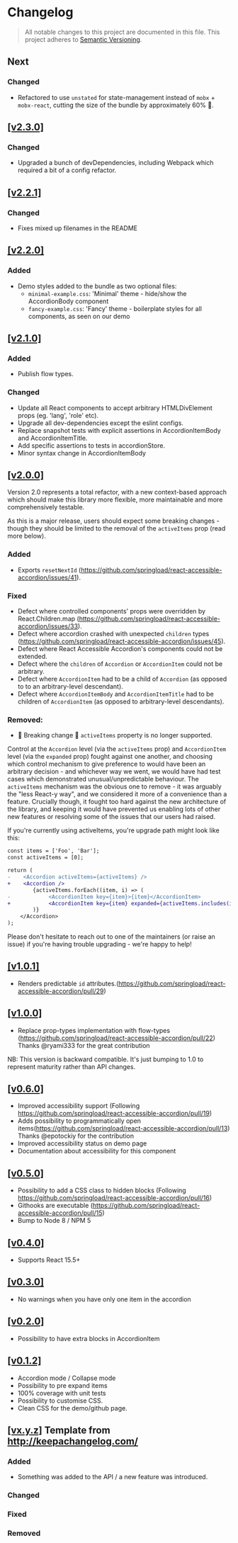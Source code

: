 # Changelog

> All notable changes to this project are documented in this file.
> This project adheres to [Semantic Versioning](http://semver.org/spec/v2.0.0.html).

## Next

### Changed

*   Refactored to use `unstated` for state-management instead of `mobx` + `mobx-react`, cutting the
    size of the bundle by approximately 60% 🎉.

## [[v2.3.0]](https://github.com/springload/react-accessible-accordion/releases/tag/v2.3.0)

### Changed

*   Upgraded a bunch of devDependencies, including Webpack which required a bit of a config refactor.

## [[v2.2.1]](https://github.com/springload/react-accessible-accordion/releases/tag/v2.2.1)

### Changed

*   Fixes mixed up filenames in the README

## [[v2.2.0]](https://github.com/springload/react-accessible-accordion/releases/tag/v2.2.0)

### Added

*   Demo styles added to the bundle as two optional files:
    *   `minimal-example.css`: 'Minimal' theme - hide/show the AccordionBody component
    *   `fancy-example.css`: 'Fancy' theme - boilerplate styles for all components, as seen on our demo

## [[v2.1.0]](https://github.com/springload/react-accessible-accordion/releases/tag/v2.1.0)

### Added

*   Publish flow types.

### Changed

*   Update all React components to accept arbitrary HTMLDivElement props (eg. 'lang', 'role' etc).
*   Upgrade all dev-dependencies except the eslint configs.
*   Replace snapshot tests with explicit assertions in AccordionItemBody and AccordionItemTitle.
*   Add specific assertions to tests in accordionStore.
*   Minor syntax change in AccordionItemBody

## [[v2.0.0]](https://github.com/springload/react-accessible-accordion/releases/tag/v2.0.0)

Version 2.0 represents a total refactor, with a new context-based approach which should make this library more flexible, more maintainable and more comprehensively testable.

As this is a major release, users should expect some breaking changes - though they should be limited to the removal of the `activeItems` prop (read more below).

### Added

*   Exports `resetNextId` (https://github.com/springload/react-accessible-accordion/issues/41).

### Fixed

*   Defect where controlled components' props were overridden by React.Children.map (https://github.com/springload/react-accessible-accordion/issues/33).
*   Defect where accordion crashed with unexpected `children` types (https://github.com/springload/react-accessible-accordion/issues/45).
*   Defect where React Accessible Accordion's components could not be extended.
*   Defect where the `children` of `Accordion` or `AccordionItem` could not be arbitrary.
*   Defect where `AccordionItem` had to be a child of `Accordion` (as opposed to to an arbitrary-level descendant).
*   Defect where `AccordionItemBody` and `AccordionItemTitle` had to be children of `AccordionItem` (as opposed to arbitrary-level descendants).

### Removed:

*   🚨 Breaking change 🚨 `activeItems` property is no longer supported.

Control at the `Accordion` level (via the `activeItems` prop) and `AccordionItem` level (via the `expanded` prop) fought against one another, and choosing which control mechanism to give preference to would have been an arbitrary decision - and whichever way we went, we would have had test cases which demonstrated unusual/unpredictable behaviour. The `activeItems` mechanism was the obvious one to remove - it was arguably the "less React-y way", and we considered it more of a convenience than a feature. Crucially though, it fought too hard against the new architecture of the library, and keeping it would have prevented us enabling lots of other new features or resolving some of the issues that our users had raised.

If you're currently using activeItems, you're upgrade path might look like this:

```diff
const items = ['Foo', 'Bar'];
const activeItems = [0];

return (
-    <Accordion activeItems={activeItems} />
+    <Accordion />
        {activeItems.forEach((item, i) => (
-            <AccordionItem key={item}>{item}</AccordionItem>
+            <AccordionItem key={item} expanded={activeItems.includes(i)}>{item}</AccordionItem>
        )}
    </Accordion>
);
```

Please don't hesitate to reach out to one of the maintainers (or raise an issue) if you're having trouble upgrading - we're happy to help!

## [[v1.0.1]](https://github.com/springload/react-accessible-accordion/releases/tag/v1.0.1)

*   Renders predictable `id` attributes.(https://github.com/springload/react-accessible-accordion/pull/29)

## [[v1.0.0]](https://github.com/springload/react-accessible-accordion/releases/tag/v1.0.0)

*   Replace prop-types implementation with flow-types (https://github.com/springload/react-accessible-accordion/pull/22)
    Thanks @ryami333 for the great contribution

NB: This version is backward compatible. It's just bumping to 1.0 to represent maturity rather than API changes.

## [[v0.6.0]](https://github.com/springload/react-accessible-accordion/releases/tag/v0.6.0)

*   Improved accessibility support (Following https://github.com/springload/react-accessible-accordion/pull/19)
*   Adds possibility to programmatically open items(https://github.com/springload/react-accessible-accordion/pull/13)
    Thanks @epotockiy for the contribution
*   Improved accessibility status on demo page
*   Documentation about accessibility for this component

## [[v0.5.0]](https://github.com/springload/react-accessible-accordion/releases/tag/v0.5.0)

*   Possibility to add a CSS class to hidden blocks (Following https://github.com/springload/react-accessible-accordion/pull/16)
*   Githooks are executable (https://github.com/springload/react-accessible-accordion/pull/15)
*   Bump to Node 8 / NPM 5

## [[v0.4.0]](https://github.com/springload/react-accessible-accordion/releases/tag/v0.4.0)

*   Supports React 15.5+

## [[v0.3.0]](https://github.com/springload/react-accessible-accordion/releases/tag/v0.3.0)

*   No warnings when you have only one item in the accordion

## [[v0.2.0]](https://github.com/springload/react-accessible-accordion/releases/tag/v0.2.0)

*   Possibility to have extra blocks in AccordionItem

## [[v0.1.2]](https://github.com/springload/react-accessible-accordion/releases/tag/v0.1.2)

*   Accordion mode / Collapse mode
*   Possibility to pre expand items
*   100% coverage with unit tests
*   Possibility to customise CSS.
*   Clean CSS for the demo/github page.

## [[vx.y.z]](https://github.com/springload/Quicktube.js/releases/tag/x.y.z) Template from http://keepachangelog.com/

### Added

*   Something was added to the API / a new feature was introduced.

### Changed

### Fixed

### Removed
